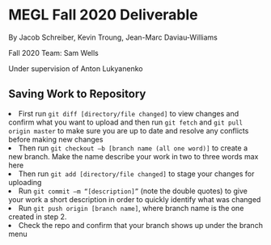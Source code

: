 <h1>MEGL Fall 2020 Deliverable</h1>

<p>By Jacob Schreiber, Kevin Troung, Jean-Marc Daviau-Williams</p>
<p>Fall 2020 Team: Sam Wells</p>
<p>Under supervision of Anton Lukyanenko</p>

<h2>Saving Work to Repository</h2>
<li>First run <code>git diff [directory/file changed]</code> to view changes and confirm what you want to upload and then run <code>git fetch</code> and <code>git pull origin master</code> to make sure you are up to date and resolve any conflicts before making new changes</li>

<li>Then run <code>git checkout –b [branch name (all one word)]</code> to create a new branch. Make the name describe your work in two to three words max here</li>

<li>Then run <code>git add [directory/file changed]</code> to stage your changes for uploading</li>

<li>Run <code>git commit –m “[description]”</code> (note the double quotes) to give your work a short description in order to quickly identify what was changed</li>

<li>Run <code>git push origin [branch name]</code>, where branch name is the one created in step 2.</li>

<li>Check the repo and confirm that your branch shows up under the branch menu</li>
